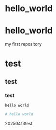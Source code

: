# hello_world
# hello_world
my first repository

# test
## test
### test

```bash
hello world
```

```bash
# hello world

```

20250413test

